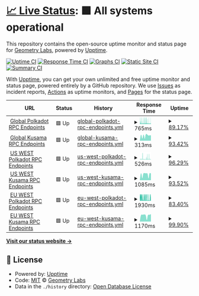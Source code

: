 # [📈 Live Status](https://status.substrate.geometry.io): <!--live status--> **🟩 All systems operational**

This repository contains the open-source uptime monitor and status page for [Geometry Labs](https://status.substrate.geometry.io), powered by [Upptime](https://github.com/upptime/upptime).

[![Uptime CI](https://github.com/geometry-labs/substrate-status-page/workflows/Uptime%20CI/badge.svg)](https://github.com/geometry-labs/substrate-status-page/actions?query=workflow%3A%22Uptime+CI%22)
[![Response Time CI](https://github.com/geometry-labs/substrate-status-page/workflows/Response%20Time%20CI/badge.svg)](https://github.com/geometry-labs/substrate-status-page/actions?query=workflow%3A%22Response+Time+CI%22)
[![Graphs CI](https://github.com/geometry-labs/substrate-status-page/workflows/Graphs%20CI/badge.svg)](https://github.com/geometry-labs/substrate-status-page/actions?query=workflow%3A%22Graphs+CI%22)
[![Static Site CI](https://github.com/geometry-labs/substrate-status-page/workflows/Static%20Site%20CI/badge.svg)](https://github.com/geometry-labs/substrate-status-page/actions?query=workflow%3A%22Static+Site+CI%22)
[![Summary CI](https://github.com/geometry-labs/substrate-status-page/workflows/Summary%20CI/badge.svg)](https://github.com/geometry-labs/substrate-status-page/actions?query=workflow%3A%22Summary+CI%22)

With [Upptime](https://upptime.js.org), you can get your own unlimited and free uptime monitor and status page, powered entirely by a GitHub repository. We use [Issues](https://github.com/geometry-labs/substrate-status-page/issues) as incident reports, [Actions](https://github.com/geometry-labs/substrate-status-page/actions) as uptime monitors, and [Pages](https://status.substrate.geometry.io) for the status page.

<!--start: status pages-->
<!-- This summary is generated by Upptime (https://github.com/upptime/upptime) -->
<!-- Do not edit this manually, your changes will be overwritten -->
<!-- prettier-ignore -->
| URL | Status | History | Response Time | Uptime |
| --- | ------ | ------- | ------------- | ------ |
| <img alt="" src="https://favicons.githubusercontent.com/polkadot.geometry.io" height="13"> [Global Polkadot RPC Endpoints](https://polkadot.geometry.io/api) | 🟩 Up | [global-polkadot-rpc-endpoints.yml](https://github.com/geometry-labs/substrate-status-page/commits/HEAD/history/global-polkadot-rpc-endpoints.yml) | <details><summary><img alt="Response time graph" src="./graphs/global-polkadot-rpc-endpoints/response-time-week.png" height="20"> 765ms</summary><br><a href="https://status.substrate.geometry.io/history/global-polkadot-rpc-endpoints"><img alt="Response time 1449" src="https://img.shields.io/endpoint?url=https%3A%2F%2Fraw.githubusercontent.com%2Fgeometry-labs%2Fsubstrate-status-page%2FHEAD%2Fapi%2Fglobal-polkadot-rpc-endpoints%2Fresponse-time.json"></a><br><a href="https://status.substrate.geometry.io/history/global-polkadot-rpc-endpoints"><img alt="24-hour response time 1071" src="https://img.shields.io/endpoint?url=https%3A%2F%2Fraw.githubusercontent.com%2Fgeometry-labs%2Fsubstrate-status-page%2FHEAD%2Fapi%2Fglobal-polkadot-rpc-endpoints%2Fresponse-time-day.json"></a><br><a href="https://status.substrate.geometry.io/history/global-polkadot-rpc-endpoints"><img alt="7-day response time 765" src="https://img.shields.io/endpoint?url=https%3A%2F%2Fraw.githubusercontent.com%2Fgeometry-labs%2Fsubstrate-status-page%2FHEAD%2Fapi%2Fglobal-polkadot-rpc-endpoints%2Fresponse-time-week.json"></a><br><a href="https://status.substrate.geometry.io/history/global-polkadot-rpc-endpoints"><img alt="30-day response time 1402" src="https://img.shields.io/endpoint?url=https%3A%2F%2Fraw.githubusercontent.com%2Fgeometry-labs%2Fsubstrate-status-page%2FHEAD%2Fapi%2Fglobal-polkadot-rpc-endpoints%2Fresponse-time-month.json"></a><br><a href="https://status.substrate.geometry.io/history/global-polkadot-rpc-endpoints"><img alt="1-year response time 1449" src="https://img.shields.io/endpoint?url=https%3A%2F%2Fraw.githubusercontent.com%2Fgeometry-labs%2Fsubstrate-status-page%2FHEAD%2Fapi%2Fglobal-polkadot-rpc-endpoints%2Fresponse-time-year.json"></a></details> | <details><summary><a href="https://status.substrate.geometry.io/history/global-polkadot-rpc-endpoints">89.17%</a></summary><a href="https://status.substrate.geometry.io/history/global-polkadot-rpc-endpoints"><img alt="All-time uptime 96.39%" src="https://img.shields.io/endpoint?url=https%3A%2F%2Fraw.githubusercontent.com%2Fgeometry-labs%2Fsubstrate-status-page%2FHEAD%2Fapi%2Fglobal-polkadot-rpc-endpoints%2Fuptime.json"></a><br><a href="https://status.substrate.geometry.io/history/global-polkadot-rpc-endpoints"><img alt="24-hour uptime 80.82%" src="https://img.shields.io/endpoint?url=https%3A%2F%2Fraw.githubusercontent.com%2Fgeometry-labs%2Fsubstrate-status-page%2FHEAD%2Fapi%2Fglobal-polkadot-rpc-endpoints%2Fuptime-day.json"></a><br><a href="https://status.substrate.geometry.io/history/global-polkadot-rpc-endpoints"><img alt="7-day uptime 89.17%" src="https://img.shields.io/endpoint?url=https%3A%2F%2Fraw.githubusercontent.com%2Fgeometry-labs%2Fsubstrate-status-page%2FHEAD%2Fapi%2Fglobal-polkadot-rpc-endpoints%2Fuptime-week.json"></a><br><a href="https://status.substrate.geometry.io/history/global-polkadot-rpc-endpoints"><img alt="30-day uptime 96.39%" src="https://img.shields.io/endpoint?url=https%3A%2F%2Fraw.githubusercontent.com%2Fgeometry-labs%2Fsubstrate-status-page%2FHEAD%2Fapi%2Fglobal-polkadot-rpc-endpoints%2Fuptime-month.json"></a><br><a href="https://status.substrate.geometry.io/history/global-polkadot-rpc-endpoints"><img alt="1-year uptime 96.39%" src="https://img.shields.io/endpoint?url=https%3A%2F%2Fraw.githubusercontent.com%2Fgeometry-labs%2Fsubstrate-status-page%2FHEAD%2Fapi%2Fglobal-polkadot-rpc-endpoints%2Fuptime-year.json"></a></details>
| <img alt="" src="https://favicons.githubusercontent.com/kusama.geometry.io" height="13"> [Global Kusama RPC Endpoints](https://kusama.geometry.io/api) | 🟩 Up | [global-kusama-rpc-endpoints.yml](https://github.com/geometry-labs/substrate-status-page/commits/HEAD/history/global-kusama-rpc-endpoints.yml) | <details><summary><img alt="Response time graph" src="./graphs/global-kusama-rpc-endpoints/response-time-week.png" height="20"> 313ms</summary><br><a href="https://status.substrate.geometry.io/history/global-kusama-rpc-endpoints"><img alt="Response time 744" src="https://img.shields.io/endpoint?url=https%3A%2F%2Fraw.githubusercontent.com%2Fgeometry-labs%2Fsubstrate-status-page%2FHEAD%2Fapi%2Fglobal-kusama-rpc-endpoints%2Fresponse-time.json"></a><br><a href="https://status.substrate.geometry.io/history/global-kusama-rpc-endpoints"><img alt="24-hour response time 365" src="https://img.shields.io/endpoint?url=https%3A%2F%2Fraw.githubusercontent.com%2Fgeometry-labs%2Fsubstrate-status-page%2FHEAD%2Fapi%2Fglobal-kusama-rpc-endpoints%2Fresponse-time-day.json"></a><br><a href="https://status.substrate.geometry.io/history/global-kusama-rpc-endpoints"><img alt="7-day response time 313" src="https://img.shields.io/endpoint?url=https%3A%2F%2Fraw.githubusercontent.com%2Fgeometry-labs%2Fsubstrate-status-page%2FHEAD%2Fapi%2Fglobal-kusama-rpc-endpoints%2Fresponse-time-week.json"></a><br><a href="https://status.substrate.geometry.io/history/global-kusama-rpc-endpoints"><img alt="30-day response time 360" src="https://img.shields.io/endpoint?url=https%3A%2F%2Fraw.githubusercontent.com%2Fgeometry-labs%2Fsubstrate-status-page%2FHEAD%2Fapi%2Fglobal-kusama-rpc-endpoints%2Fresponse-time-month.json"></a><br><a href="https://status.substrate.geometry.io/history/global-kusama-rpc-endpoints"><img alt="1-year response time 744" src="https://img.shields.io/endpoint?url=https%3A%2F%2Fraw.githubusercontent.com%2Fgeometry-labs%2Fsubstrate-status-page%2FHEAD%2Fapi%2Fglobal-kusama-rpc-endpoints%2Fresponse-time-year.json"></a></details> | <details><summary><a href="https://status.substrate.geometry.io/history/global-kusama-rpc-endpoints">93.42%</a></summary><a href="https://status.substrate.geometry.io/history/global-kusama-rpc-endpoints"><img alt="All-time uptime 0.00%" src="https://img.shields.io/endpoint?url=https%3A%2F%2Fraw.githubusercontent.com%2Fgeometry-labs%2Fsubstrate-status-page%2FHEAD%2Fapi%2Fglobal-kusama-rpc-endpoints%2Fuptime.json"></a><br><a href="https://status.substrate.geometry.io/history/global-kusama-rpc-endpoints"><img alt="24-hour uptime 99.30%" src="https://img.shields.io/endpoint?url=https%3A%2F%2Fraw.githubusercontent.com%2Fgeometry-labs%2Fsubstrate-status-page%2FHEAD%2Fapi%2Fglobal-kusama-rpc-endpoints%2Fuptime-day.json"></a><br><a href="https://status.substrate.geometry.io/history/global-kusama-rpc-endpoints"><img alt="7-day uptime 93.42%" src="https://img.shields.io/endpoint?url=https%3A%2F%2Fraw.githubusercontent.com%2Fgeometry-labs%2Fsubstrate-status-page%2FHEAD%2Fapi%2Fglobal-kusama-rpc-endpoints%2Fuptime-week.json"></a><br><a href="https://status.substrate.geometry.io/history/global-kusama-rpc-endpoints"><img alt="30-day uptime 32.13%" src="https://img.shields.io/endpoint?url=https%3A%2F%2Fraw.githubusercontent.com%2Fgeometry-labs%2Fsubstrate-status-page%2FHEAD%2Fapi%2Fglobal-kusama-rpc-endpoints%2Fuptime-month.json"></a><br><a href="https://status.substrate.geometry.io/history/global-kusama-rpc-endpoints"><img alt="1-year uptime 0.00%" src="https://img.shields.io/endpoint?url=https%3A%2F%2Fraw.githubusercontent.com%2Fgeometry-labs%2Fsubstrate-status-page%2FHEAD%2Fapi%2Fglobal-kusama-rpc-endpoints%2Fuptime-year.json"></a></details>
| <img alt="" src="https://favicons.githubusercontent.com/polkadot-us-west-2.geometry.io" height="13"> [US WEST Polkadot RPC Endpoints](https://polkadot-us-west-2.geometry.io/api) | 🟩 Up | [us-west-polkadot-rpc-endpoints.yml](https://github.com/geometry-labs/substrate-status-page/commits/HEAD/history/us-west-polkadot-rpc-endpoints.yml) | <details><summary><img alt="Response time graph" src="./graphs/us-west-polkadot-rpc-endpoints/response-time-week.png" height="20"> 526ms</summary><br><a href="https://status.substrate.geometry.io/history/us-west-polkadot-rpc-endpoints"><img alt="Response time 1360" src="https://img.shields.io/endpoint?url=https%3A%2F%2Fraw.githubusercontent.com%2Fgeometry-labs%2Fsubstrate-status-page%2FHEAD%2Fapi%2Fus-west-polkadot-rpc-endpoints%2Fresponse-time.json"></a><br><a href="https://status.substrate.geometry.io/history/us-west-polkadot-rpc-endpoints"><img alt="24-hour response time 284" src="https://img.shields.io/endpoint?url=https%3A%2F%2Fraw.githubusercontent.com%2Fgeometry-labs%2Fsubstrate-status-page%2FHEAD%2Fapi%2Fus-west-polkadot-rpc-endpoints%2Fresponse-time-day.json"></a><br><a href="https://status.substrate.geometry.io/history/us-west-polkadot-rpc-endpoints"><img alt="7-day response time 526" src="https://img.shields.io/endpoint?url=https%3A%2F%2Fraw.githubusercontent.com%2Fgeometry-labs%2Fsubstrate-status-page%2FHEAD%2Fapi%2Fus-west-polkadot-rpc-endpoints%2Fresponse-time-week.json"></a><br><a href="https://status.substrate.geometry.io/history/us-west-polkadot-rpc-endpoints"><img alt="30-day response time 1303" src="https://img.shields.io/endpoint?url=https%3A%2F%2Fraw.githubusercontent.com%2Fgeometry-labs%2Fsubstrate-status-page%2FHEAD%2Fapi%2Fus-west-polkadot-rpc-endpoints%2Fresponse-time-month.json"></a><br><a href="https://status.substrate.geometry.io/history/us-west-polkadot-rpc-endpoints"><img alt="1-year response time 1360" src="https://img.shields.io/endpoint?url=https%3A%2F%2Fraw.githubusercontent.com%2Fgeometry-labs%2Fsubstrate-status-page%2FHEAD%2Fapi%2Fus-west-polkadot-rpc-endpoints%2Fresponse-time-year.json"></a></details> | <details><summary><a href="https://status.substrate.geometry.io/history/us-west-polkadot-rpc-endpoints">96.29%</a></summary><a href="https://status.substrate.geometry.io/history/us-west-polkadot-rpc-endpoints"><img alt="All-time uptime 94.94%" src="https://img.shields.io/endpoint?url=https%3A%2F%2Fraw.githubusercontent.com%2Fgeometry-labs%2Fsubstrate-status-page%2FHEAD%2Fapi%2Fus-west-polkadot-rpc-endpoints%2Fuptime.json"></a><br><a href="https://status.substrate.geometry.io/history/us-west-polkadot-rpc-endpoints"><img alt="24-hour uptime 100.00%" src="https://img.shields.io/endpoint?url=https%3A%2F%2Fraw.githubusercontent.com%2Fgeometry-labs%2Fsubstrate-status-page%2FHEAD%2Fapi%2Fus-west-polkadot-rpc-endpoints%2Fuptime-day.json"></a><br><a href="https://status.substrate.geometry.io/history/us-west-polkadot-rpc-endpoints"><img alt="7-day uptime 96.29%" src="https://img.shields.io/endpoint?url=https%3A%2F%2Fraw.githubusercontent.com%2Fgeometry-labs%2Fsubstrate-status-page%2FHEAD%2Fapi%2Fus-west-polkadot-rpc-endpoints%2Fuptime-week.json"></a><br><a href="https://status.substrate.geometry.io/history/us-west-polkadot-rpc-endpoints"><img alt="30-day uptime 94.94%" src="https://img.shields.io/endpoint?url=https%3A%2F%2Fraw.githubusercontent.com%2Fgeometry-labs%2Fsubstrate-status-page%2FHEAD%2Fapi%2Fus-west-polkadot-rpc-endpoints%2Fuptime-month.json"></a><br><a href="https://status.substrate.geometry.io/history/us-west-polkadot-rpc-endpoints"><img alt="1-year uptime 94.94%" src="https://img.shields.io/endpoint?url=https%3A%2F%2Fraw.githubusercontent.com%2Fgeometry-labs%2Fsubstrate-status-page%2FHEAD%2Fapi%2Fus-west-polkadot-rpc-endpoints%2Fuptime-year.json"></a></details>
| <img alt="" src="https://favicons.githubusercontent.com/kusama-us-west-2.geometry.io" height="13"> [US WEST Kusama RPC Endpoints](https://kusama-us-west-2.geometry.io/api) | 🟩 Up | [us-west-kusama-rpc-endpoints.yml](https://github.com/geometry-labs/substrate-status-page/commits/HEAD/history/us-west-kusama-rpc-endpoints.yml) | <details><summary><img alt="Response time graph" src="./graphs/us-west-kusama-rpc-endpoints/response-time-week.png" height="20"> 1085ms</summary><br><a href="https://status.substrate.geometry.io/history/us-west-kusama-rpc-endpoints"><img alt="Response time 1383" src="https://img.shields.io/endpoint?url=https%3A%2F%2Fraw.githubusercontent.com%2Fgeometry-labs%2Fsubstrate-status-page%2FHEAD%2Fapi%2Fus-west-kusama-rpc-endpoints%2Fresponse-time.json"></a><br><a href="https://status.substrate.geometry.io/history/us-west-kusama-rpc-endpoints"><img alt="24-hour response time 1271" src="https://img.shields.io/endpoint?url=https%3A%2F%2Fraw.githubusercontent.com%2Fgeometry-labs%2Fsubstrate-status-page%2FHEAD%2Fapi%2Fus-west-kusama-rpc-endpoints%2Fresponse-time-day.json"></a><br><a href="https://status.substrate.geometry.io/history/us-west-kusama-rpc-endpoints"><img alt="7-day response time 1085" src="https://img.shields.io/endpoint?url=https%3A%2F%2Fraw.githubusercontent.com%2Fgeometry-labs%2Fsubstrate-status-page%2FHEAD%2Fapi%2Fus-west-kusama-rpc-endpoints%2Fresponse-time-week.json"></a><br><a href="https://status.substrate.geometry.io/history/us-west-kusama-rpc-endpoints"><img alt="30-day response time 996" src="https://img.shields.io/endpoint?url=https%3A%2F%2Fraw.githubusercontent.com%2Fgeometry-labs%2Fsubstrate-status-page%2FHEAD%2Fapi%2Fus-west-kusama-rpc-endpoints%2Fresponse-time-month.json"></a><br><a href="https://status.substrate.geometry.io/history/us-west-kusama-rpc-endpoints"><img alt="1-year response time 1383" src="https://img.shields.io/endpoint?url=https%3A%2F%2Fraw.githubusercontent.com%2Fgeometry-labs%2Fsubstrate-status-page%2FHEAD%2Fapi%2Fus-west-kusama-rpc-endpoints%2Fresponse-time-year.json"></a></details> | <details><summary><a href="https://status.substrate.geometry.io/history/us-west-kusama-rpc-endpoints">93.52%</a></summary><a href="https://status.substrate.geometry.io/history/us-west-kusama-rpc-endpoints"><img alt="All-time uptime 26.76%" src="https://img.shields.io/endpoint?url=https%3A%2F%2Fraw.githubusercontent.com%2Fgeometry-labs%2Fsubstrate-status-page%2FHEAD%2Fapi%2Fus-west-kusama-rpc-endpoints%2Fuptime.json"></a><br><a href="https://status.substrate.geometry.io/history/us-west-kusama-rpc-endpoints"><img alt="24-hour uptime 100.00%" src="https://img.shields.io/endpoint?url=https%3A%2F%2Fraw.githubusercontent.com%2Fgeometry-labs%2Fsubstrate-status-page%2FHEAD%2Fapi%2Fus-west-kusama-rpc-endpoints%2Fuptime-day.json"></a><br><a href="https://status.substrate.geometry.io/history/us-west-kusama-rpc-endpoints"><img alt="7-day uptime 93.52%" src="https://img.shields.io/endpoint?url=https%3A%2F%2Fraw.githubusercontent.com%2Fgeometry-labs%2Fsubstrate-status-page%2FHEAD%2Fapi%2Fus-west-kusama-rpc-endpoints%2Fuptime-week.json"></a><br><a href="https://status.substrate.geometry.io/history/us-west-kusama-rpc-endpoints"><img alt="30-day uptime 32.15%" src="https://img.shields.io/endpoint?url=https%3A%2F%2Fraw.githubusercontent.com%2Fgeometry-labs%2Fsubstrate-status-page%2FHEAD%2Fapi%2Fus-west-kusama-rpc-endpoints%2Fuptime-month.json"></a><br><a href="https://status.substrate.geometry.io/history/us-west-kusama-rpc-endpoints"><img alt="1-year uptime 26.76%" src="https://img.shields.io/endpoint?url=https%3A%2F%2Fraw.githubusercontent.com%2Fgeometry-labs%2Fsubstrate-status-page%2FHEAD%2Fapi%2Fus-west-kusama-rpc-endpoints%2Fuptime-year.json"></a></details>
| <img alt="" src="https://favicons.githubusercontent.com/polkadot-eu-west-1.geometry.io" height="13"> [EU WEST Polkadot RPC Endpoints](https://polkadot-eu-west-1.geometry.io/api) | 🟩 Up | [eu-west-polkadot-rpc-endpoints.yml](https://github.com/geometry-labs/substrate-status-page/commits/HEAD/history/eu-west-polkadot-rpc-endpoints.yml) | <details><summary><img alt="Response time graph" src="./graphs/eu-west-polkadot-rpc-endpoints/response-time-week.png" height="20"> 1930ms</summary><br><a href="https://status.substrate.geometry.io/history/eu-west-polkadot-rpc-endpoints"><img alt="Response time 2248" src="https://img.shields.io/endpoint?url=https%3A%2F%2Fraw.githubusercontent.com%2Fgeometry-labs%2Fsubstrate-status-page%2FHEAD%2Fapi%2Feu-west-polkadot-rpc-endpoints%2Fresponse-time.json"></a><br><a href="https://status.substrate.geometry.io/history/eu-west-polkadot-rpc-endpoints"><img alt="24-hour response time 2064" src="https://img.shields.io/endpoint?url=https%3A%2F%2Fraw.githubusercontent.com%2Fgeometry-labs%2Fsubstrate-status-page%2FHEAD%2Fapi%2Feu-west-polkadot-rpc-endpoints%2Fresponse-time-day.json"></a><br><a href="https://status.substrate.geometry.io/history/eu-west-polkadot-rpc-endpoints"><img alt="7-day response time 1930" src="https://img.shields.io/endpoint?url=https%3A%2F%2Fraw.githubusercontent.com%2Fgeometry-labs%2Fsubstrate-status-page%2FHEAD%2Fapi%2Feu-west-polkadot-rpc-endpoints%2Fresponse-time-week.json"></a><br><a href="https://status.substrate.geometry.io/history/eu-west-polkadot-rpc-endpoints"><img alt="30-day response time 2254" src="https://img.shields.io/endpoint?url=https%3A%2F%2Fraw.githubusercontent.com%2Fgeometry-labs%2Fsubstrate-status-page%2FHEAD%2Fapi%2Feu-west-polkadot-rpc-endpoints%2Fresponse-time-month.json"></a><br><a href="https://status.substrate.geometry.io/history/eu-west-polkadot-rpc-endpoints"><img alt="1-year response time 2248" src="https://img.shields.io/endpoint?url=https%3A%2F%2Fraw.githubusercontent.com%2Fgeometry-labs%2Fsubstrate-status-page%2FHEAD%2Fapi%2Feu-west-polkadot-rpc-endpoints%2Fresponse-time-year.json"></a></details> | <details><summary><a href="https://status.substrate.geometry.io/history/eu-west-polkadot-rpc-endpoints">83.40%</a></summary><a href="https://status.substrate.geometry.io/history/eu-west-polkadot-rpc-endpoints"><img alt="All-time uptime 94.47%" src="https://img.shields.io/endpoint?url=https%3A%2F%2Fraw.githubusercontent.com%2Fgeometry-labs%2Fsubstrate-status-page%2FHEAD%2Fapi%2Feu-west-polkadot-rpc-endpoints%2Fuptime.json"></a><br><a href="https://status.substrate.geometry.io/history/eu-west-polkadot-rpc-endpoints"><img alt="24-hour uptime 82.39%" src="https://img.shields.io/endpoint?url=https%3A%2F%2Fraw.githubusercontent.com%2Fgeometry-labs%2Fsubstrate-status-page%2FHEAD%2Fapi%2Feu-west-polkadot-rpc-endpoints%2Fuptime-day.json"></a><br><a href="https://status.substrate.geometry.io/history/eu-west-polkadot-rpc-endpoints"><img alt="7-day uptime 83.40%" src="https://img.shields.io/endpoint?url=https%3A%2F%2Fraw.githubusercontent.com%2Fgeometry-labs%2Fsubstrate-status-page%2FHEAD%2Fapi%2Feu-west-polkadot-rpc-endpoints%2Fuptime-week.json"></a><br><a href="https://status.substrate.geometry.io/history/eu-west-polkadot-rpc-endpoints"><img alt="30-day uptime 94.47%" src="https://img.shields.io/endpoint?url=https%3A%2F%2Fraw.githubusercontent.com%2Fgeometry-labs%2Fsubstrate-status-page%2FHEAD%2Fapi%2Feu-west-polkadot-rpc-endpoints%2Fuptime-month.json"></a><br><a href="https://status.substrate.geometry.io/history/eu-west-polkadot-rpc-endpoints"><img alt="1-year uptime 94.47%" src="https://img.shields.io/endpoint?url=https%3A%2F%2Fraw.githubusercontent.com%2Fgeometry-labs%2Fsubstrate-status-page%2FHEAD%2Fapi%2Feu-west-polkadot-rpc-endpoints%2Fuptime-year.json"></a></details>
| <img alt="" src="https://favicons.githubusercontent.com/kusama-eu-west-1.geometry.io" height="13"> [EU WEST Kusama RPC Endpoints](https://kusama-eu-west-1.geometry.io/api) | 🟩 Up | [eu-west-kusama-rpc-endpoints.yml](https://github.com/geometry-labs/substrate-status-page/commits/HEAD/history/eu-west-kusama-rpc-endpoints.yml) | <details><summary><img alt="Response time graph" src="./graphs/eu-west-kusama-rpc-endpoints/response-time-week.png" height="20"> 1170ms</summary><br><a href="https://status.substrate.geometry.io/history/eu-west-kusama-rpc-endpoints"><img alt="Response time 990" src="https://img.shields.io/endpoint?url=https%3A%2F%2Fraw.githubusercontent.com%2Fgeometry-labs%2Fsubstrate-status-page%2FHEAD%2Fapi%2Feu-west-kusama-rpc-endpoints%2Fresponse-time.json"></a><br><a href="https://status.substrate.geometry.io/history/eu-west-kusama-rpc-endpoints"><img alt="24-hour response time 1394" src="https://img.shields.io/endpoint?url=https%3A%2F%2Fraw.githubusercontent.com%2Fgeometry-labs%2Fsubstrate-status-page%2FHEAD%2Fapi%2Feu-west-kusama-rpc-endpoints%2Fresponse-time-day.json"></a><br><a href="https://status.substrate.geometry.io/history/eu-west-kusama-rpc-endpoints"><img alt="7-day response time 1170" src="https://img.shields.io/endpoint?url=https%3A%2F%2Fraw.githubusercontent.com%2Fgeometry-labs%2Fsubstrate-status-page%2FHEAD%2Fapi%2Feu-west-kusama-rpc-endpoints%2Fresponse-time-week.json"></a><br><a href="https://status.substrate.geometry.io/history/eu-west-kusama-rpc-endpoints"><img alt="30-day response time 1004" src="https://img.shields.io/endpoint?url=https%3A%2F%2Fraw.githubusercontent.com%2Fgeometry-labs%2Fsubstrate-status-page%2FHEAD%2Fapi%2Feu-west-kusama-rpc-endpoints%2Fresponse-time-month.json"></a><br><a href="https://status.substrate.geometry.io/history/eu-west-kusama-rpc-endpoints"><img alt="1-year response time 990" src="https://img.shields.io/endpoint?url=https%3A%2F%2Fraw.githubusercontent.com%2Fgeometry-labs%2Fsubstrate-status-page%2FHEAD%2Fapi%2Feu-west-kusama-rpc-endpoints%2Fresponse-time-year.json"></a></details> | <details><summary><a href="https://status.substrate.geometry.io/history/eu-west-kusama-rpc-endpoints">99.90%</a></summary><a href="https://status.substrate.geometry.io/history/eu-west-kusama-rpc-endpoints"><img alt="All-time uptime 95.69%" src="https://img.shields.io/endpoint?url=https%3A%2F%2Fraw.githubusercontent.com%2Fgeometry-labs%2Fsubstrate-status-page%2FHEAD%2Fapi%2Feu-west-kusama-rpc-endpoints%2Fuptime.json"></a><br><a href="https://status.substrate.geometry.io/history/eu-west-kusama-rpc-endpoints"><img alt="24-hour uptime 100.00%" src="https://img.shields.io/endpoint?url=https%3A%2F%2Fraw.githubusercontent.com%2Fgeometry-labs%2Fsubstrate-status-page%2FHEAD%2Fapi%2Feu-west-kusama-rpc-endpoints%2Fuptime-day.json"></a><br><a href="https://status.substrate.geometry.io/history/eu-west-kusama-rpc-endpoints"><img alt="7-day uptime 99.90%" src="https://img.shields.io/endpoint?url=https%3A%2F%2Fraw.githubusercontent.com%2Fgeometry-labs%2Fsubstrate-status-page%2FHEAD%2Fapi%2Feu-west-kusama-rpc-endpoints%2Fuptime-week.json"></a><br><a href="https://status.substrate.geometry.io/history/eu-west-kusama-rpc-endpoints"><img alt="30-day uptime 99.79%" src="https://img.shields.io/endpoint?url=https%3A%2F%2Fraw.githubusercontent.com%2Fgeometry-labs%2Fsubstrate-status-page%2FHEAD%2Fapi%2Feu-west-kusama-rpc-endpoints%2Fuptime-month.json"></a><br><a href="https://status.substrate.geometry.io/history/eu-west-kusama-rpc-endpoints"><img alt="1-year uptime 95.69%" src="https://img.shields.io/endpoint?url=https%3A%2F%2Fraw.githubusercontent.com%2Fgeometry-labs%2Fsubstrate-status-page%2FHEAD%2Fapi%2Feu-west-kusama-rpc-endpoints%2Fuptime-year.json"></a></details>

<!--end: status pages-->

[**Visit our status website →**](https://status.substrate.geometry.io)

## 📄 License

- Powered by: [Upptime](https://github.com/upptime/upptime)
- Code: [MIT](./LICENSE) © [Geometry Labs](https://status.substrate.geometry.io)
- Data in the `./history` directory: [Open Database License](https://opendatacommons.org/licenses/odbl/1-0/)
